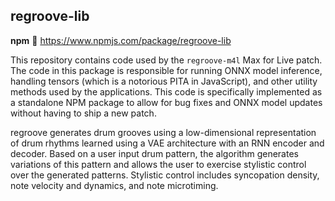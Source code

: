 ## regroove-lib

**npm**
:link: https://www.npmjs.com/package/regroove-lib

This repository contains code used by the `regroove-m4l` Max for Live patch. The code in this package is responsible for running ONNX model inference, handling tensors (which is a notorious PITA in JavaScript), and other utility methods used by the applications. This code is specifically implemented as a standalone NPM package to allow for bug fixes and ONNX model updates without having to ship a new patch. 

regroove generates drum grooves using a low-dimensional representation of drum rhythms learned using a VAE architecture with an RNN encoder and decoder. Based on a user input drum pattern, the algorithm generates variations of this pattern and allows the user to exercise stylistic control over the generated patterns. Stylistic control includes syncopation density, note velocity and dynamics, and note microtiming.

